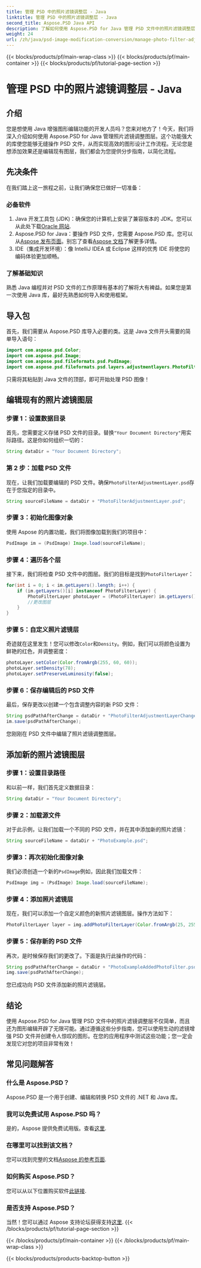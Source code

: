 ```yaml
---
title: 管理 PSD 中的照片滤镜调整层 - Java
linktitle: 管理 PSD 中的照片滤镜调整层 - Java
second_title: Aspose.PSD Java API
description: 了解如何使用 Aspose.PSD for Java 管理 PSD 文件中的照片滤镜调整层。按照本指南轻松编辑和添加滤镜。
weight: 24
url: /zh/java/psd-image-modification-conversion/manage-photo-filter-adjustment-layer-psd/
---
```


{{< blocks/products/pf/main-wrap-class >}}
{{< blocks/products/pf/main-container >}}
{{< blocks/products/pf/tutorial-page-section >}}

# 管理 PSD 中的照片滤镜调整层 - Java

## 介绍
您是想使用 Java 增强图形编辑功能的开发人员吗？您来对地方了！今天，我们将深入介绍如何使用 Aspose.PSD for Java 管理照片滤镜调整图层。这个功能强大的库使您能够无缝操作 PSD 文件，从而实现高效的图形设计工作流程。无论您是想添加效果还是编辑现有图层，我们都会为您提供分步指南，以简化流程。
## 先决条件
在我们踏上这一旅程之前，让我们确保您已做好一切准备：
### 必备软件
1. Java 开发工具包 (JDK)：确保您的计算机上安装了兼容版本的 JDK。您可以从此处下载[Oracle 网站](https://www.oracle.com/java/technologies/javase-jdk11-downloads.html).
2. Aspose.PSD for Java：要操作 PSD 文件，您需要 Aspose.PSD 库。您可以从[Aspose 发布页面](https://releases.aspose.com/psd/java/)。别忘了查看[Aspose 文档](https://reference.aspose.com/psd/java/)了解更多详情。
3. IDE（集成开发环境）：像 IntelliJ IDEA 或 Eclipse 这样的优秀 IDE 将使您的编码体验更加顺畅。
### 了解基础知识
熟悉 Java 编程并对 PSD 文件的工作原理有基本的了解将大有裨益。如果您是第一次使用 Java 库，最好先熟悉如何导入和使用框架。
## 导入包
首先，我们需要从 Aspose.PSD 库导入必要的类。这是 Java 文件开头需要的简单导入语句：
```java
import com.aspose.psd.Color;
import com.aspose.psd.Image;
import com.aspose.psd.fileformats.psd.PsdImage;
import com.aspose.psd.fileformats.psd.layers.adjustmentlayers.PhotoFilterLayer;
```
只需将其粘贴到 Java 文件的顶部，即可开始处理 PSD 图像！
## 编辑现有的照片滤镜图层
### 步骤 1：设置数据目录
首先，您需要定义存储 PSD 文件的目录。替换`"Your Document Directory"`用实际路径。这是你如何组织一切的：
```java
String dataDir = "Your Document Directory";
```
### 第 2 步：加载 PSD 文件
现在，让我们加载要编辑的 PSD 文件。确保`PhotoFilterAdjustmentLayer.psd`存在于您指定的目录中。
```java
String sourceFileName = dataDir + "PhotoFilterAdjustmentLayer.psd";
```
### 步骤 3：初始化图像对象
使用 Aspose 的内置功能，我们将图像加载到我们的项目中：
```java
PsdImage im = (PsdImage) Image.load(sourceFileName);
```
### 步骤 4：遍历各个层
接下来，我们将检查 PSD 文件中的图层。我们的目标是找到`PhotoFilterLayer`：
```java
for(int i = 0; i < im.getLayers().length; i++) {
    if (im.getLayers()[i] instanceof PhotoFilterLayer) {
        PhotoFilterLayer photoLayer = (PhotoFilterLayer) im.getLayers()[i];
        //更改图层
    }
}
```
### 步骤 5：自定义照片滤镜层
奇迹就在这里发生！您可以修改`Color`和`Density`。例如，我们可以将颜色设置为鲜艳的红色，并调整密度：
```java
photoLayer.setColor(Color.fromArgb(255, 60, 60));
photoLayer.setDensity(78);
photoLayer.setPreserveLuminosity(false);
```
### 步骤 6：保存编辑后的 PSD 文件
最后，保存更改以创建一个包含调整内容的新 PSD 文件：
```java
String psdPathAfterChange = dataDir + "PhotoFilterAdjustmentLayerChanged.psd";
im.save(psdPathAfterChange);
```
您刚刚在 PSD 文件中编辑了照片滤镜调整图层。
## 添加新的照片滤镜图层
### 步骤 1：设置目录路径
和以前一样，我们首先定义数据目录：
```java
String dataDir = "Your Document Directory";
```
### 步骤 2：加载源文件
对于此示例，让我们加载一个不同的 PSD 文件，并在其中添加新的照片滤镜：
```java
String sourceFileName = dataDir + "PhotoExample.psd";
```
### 步骤3：再次初始化图像对象
我们必须创造一个新的`PsdImage`例如，因此我们加载文件：
```java
PsdImage img = (PsdImage) Image.load(sourceFileName);
```
### 步骤 4：添加照片滤镜层
现在，我们可以添加一个自定义颜色的新照片滤镜图层。操作方法如下：
```java
PhotoFilterLayer layer = img.addPhotoFilterLayer(Color.fromArgb(25, 255, 35));
```
### 步骤 5：保存新的 PSD 文件
再次，是时候保存我们的更改了。下面是执行此操作的代码：
```java
String psdPathAfterChange = dataDir + "PhotoExampleAddedPhotoFilter.psd";
img.save(psdPathAfterChange);
```
您已成功向 PSD 文件添加新的照片滤镜层。
## 结论
使用 Aspose.PSD for Java 管理 PSD 文件中的照片滤镜调整层不仅简单，而且还为图形编辑开辟了无限可能。通过遵循这些分步指南，您可以使用生动的滤镜增强 PSD 文件并创建令人惊叹的图形。在您的应用程序中测试这些功能；您一定会发现它对您的项目非常有效！
## 常见问题解答
### 什么是 Aspose.PSD？
Aspose.PSD 是一个用于创建、编辑和转换 PSD 文件的 .NET 和 Java 库。
### 我可以免费试用 Aspose.PSD 吗？
是的，Aspose 提供免费试用版。查看[这里](https://releases.aspose.com/).
### 在哪里可以找到该文档？
您可以找到完整的文档[Aspose 的参考页面](https://reference.aspose.com/psd/java/).
### 如何购买 Aspose.PSD？
您可以从以下位置购买软件[此链接](https://purchase.aspose.com/buy).
### 是否支持 Aspose.PSD？
当然！您可以通过 Aspose 支持论坛获得支持[这里](https://forum.aspose.com/c/psd/34).
{{< /blocks/products/pf/tutorial-page-section >}}

{{< /blocks/products/pf/main-container >}}
{{< /blocks/products/pf/main-wrap-class >}}

{{< blocks/products/products-backtop-button >}}
